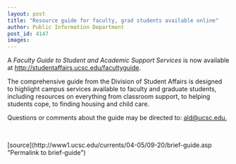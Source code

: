 ```yaml
---
layout: post
title: "Resource guide for faculty, grad students available online"
author: Public Information Department
post_id: 4147
images:
---
```


<a name="content" id="content"></a>
<p>
  A <i>Faculty Guide to Student and Academic Support Services</i> is now available at <a href="http://studentaffairs.ucsc.edu/facultyguide">http://studentaffairs.ucsc.edu/facultyguide</a>.
</p>
<p>
  The comprehensive guide from the Division of Student Affairs is designed to highlight campus services available to faculty and graduate students, including resources on everything from classroom support, to helping students cope, to finding housing and child care.
</p>
<p>
  Questions or comments about the guide may be directed to: <a href="mailto:ald@ucsc.edu">ald@ucsc.edu.</a>
</p><br>
<form>

</form>
<p>

</p>
[source](http://www1.ucsc.edu/currents/04-05/09-20/brief-guide.asp "Permalink to brief-guide")
